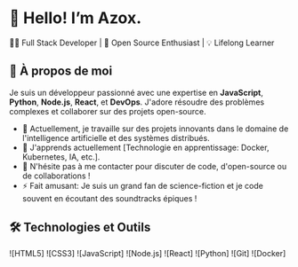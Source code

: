 # 👋 Hello! I’m Azox.

👨‍💻 Full Stack Developer | 🚀 Open Source Enthusiast | 💡 Lifelong Learner

## 🌟 À propos de moi

Je suis un développeur passionné avec une expertise en **JavaScript**, **Python**, **Node.js**, **React**, et **DevOps**. J'adore résoudre des problèmes complexes et collaborer sur des projets open-source.

- 🔭 Actuellement, je travaille sur des projets innovants dans le domaine de l'intelligence artificielle et des systèmes distribués.
- 🌱 J'apprends actuellement [Technologie en apprentissage: Docker, Kubernetes, IA, etc.].
- 💬 N'hésite pas à me contacter pour discuter de code, d'open-source ou de collaborations !
- ⚡ Fait amusant: Je suis un grand fan de science-fiction et je code souvent en écoutant des soundtracks épiques !

## 🛠️ Technologies et Outils

![HTML5]
![CSS3]
![JavaScript]
![Node.js]
![React]
![Python]
![Git]
![Docker]
